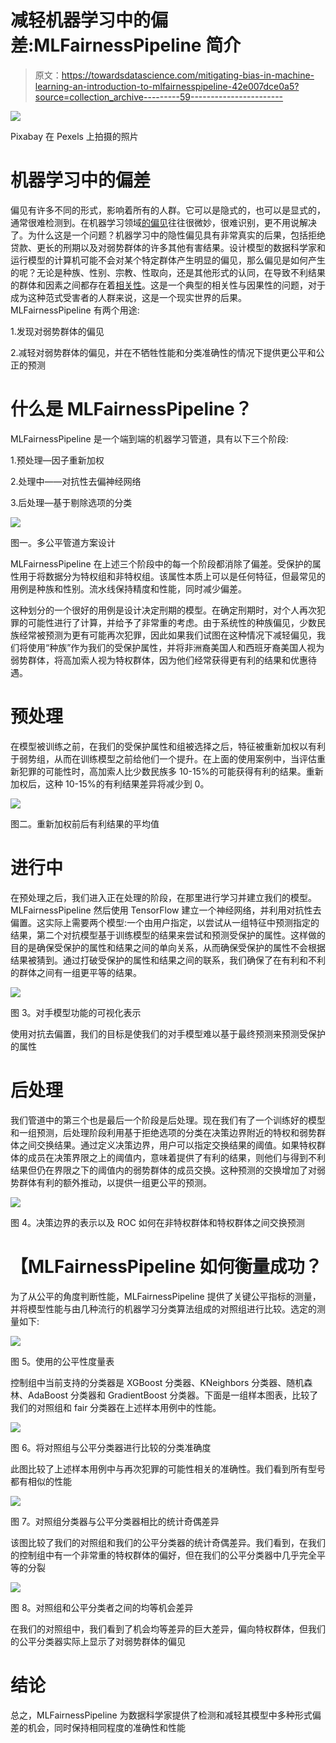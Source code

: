 # 减轻机器学习中的偏差:MLFairnessPipeline 简介

> 原文：<https://towardsdatascience.com/mitigating-bias-in-machine-learning-an-introduction-to-mlfairnesspipeline-42e007dce0a5?source=collection_archive---------59----------------------->

![](img/b2e1872b610e1489863213926063a78e.png)

Pixabay 在 Pexels 上拍摄的照片

# **机器学习中的偏差**

偏见有许多不同的形式，影响着所有的人群。它可以是隐式的，也可以是显式的，通常很难检测到。在机器学习领域[的偏见](https://medium.com/better-programming/understanding-racial-bias-in-machine-learning-algorithms-1c5afe76f8b)往往很微妙，很难识别，更不用说解决了。为什么这是一个问题？机器学习中的隐性偏见具有非常真实的后果，包括拒绝贷款、更长的刑期以及对弱势群体的许多其他有害结果。设计模型的数据科学家和运行模型的计算机可能不会对某个特定群体产生明显的偏见，那么偏见是如何产生的呢？无论是种族、性别、宗教、性取向，还是其他形式的认同，在导致不利结果的群体和因素之间都存在着[相关性](https://amplitude.com/blog/2017/01/19/causation-correlation)。这是一个典型的相关性与因果性的问题，对于成为这种范式受害者的人群来说，这是一个现实世界的后果。MLFairnessPipeline 有两个用途:

1.发现对弱势群体的偏见

2.减轻对弱势群体的偏见，并在不牺牲性能和分类准确性的情况下提供更公平和公正的预测

# **什么是 MLFairnessPipeline？**

MLFairnessPipeline 是一个端到端的机器学习管道，具有以下三个阶段:

1.预处理—因子重新加权

2.处理中——对抗性去偏神经网络

3.后处理—基于剔除选项的分类

![](img/5ba5696c71032434506b401d7048b22c.png)

图一。多公平管道方案设计

MLFairnessPipeline 在上述三个阶段中的每一个阶段都消除了偏差。受保护的属性用于将数据分为特权组和非特权组。该属性本质上可以是任何特征，但最常见的用例是种族和性别。流水线保持精度和性能，同时减少偏差。

这种划分的一个很好的用例是设计决定刑期的模型。在确定刑期时，对个人再次犯罪的可能性进行了计算，并给予了非常重的考虑。由于系统性的种族偏见，少数民族经常被预测为更有可能再次犯罪，因此如果我们试图在这种情况下减轻偏见，我们将使用“种族”作为我们的受保护属性，并将非洲裔美国人和西班牙裔美国人视为弱势群体，将高加索人视为特权群体，因为他们经常获得更有利的结果和优惠待遇。

# **预处理**

在模型被训练之前，在我们的受保护属性和组被选择之后，特征被重新加权以有利于弱势组，从而在训练模型之前给他们一个提升。在上面的使用案例中，当评估重新犯罪的可能性时，高加索人比少数民族多 10-15%的可能获得有利的结果。重新加权后，这种 10-15%的有利结果差异将减少到 0。

![](img/3103d50bf54b1016b3c83cbc8d8223ec.png)

图二。重新加权前后有利结果的平均值

# **进行中**

在预处理之后，我们进入正在处理的阶段，在那里进行学习并建立我们的模型。MLFairnessPipeline 然后使用 TensorFlow 建立一个神经网络，并利用对抗性去偏置。这实际上需要两个模型:一个由用户指定，以尝试从一组特征中预测指定的结果，第二个对抗模型基于训练模型的结果来尝试和预测受保护的属性。这样做的目的是确保受保护的属性和结果之间的单向关系，从而确保受保护的属性不会根据结果被猜到。通过打破受保护的属性和结果之间的联系，我们确保了在有利和不利的群体之间有一组更平等的结果。

![](img/b561dc7fac997691694d7cd07d3ab06a.png)

图 3。对手模型功能的可视化表示

使用对抗去偏置，我们的目标是使我们的对手模型难以基于最终预测来预测受保护的属性

# **后处理**

我们管道中的第三个也是最后一个阶段是后处理。现在我们有了一个训练好的模型和一组预测，后处理阶段利用基于拒绝选项的分类在决策边界附近的特权和弱势群体之间交换结果。通过定义决策边界，用户可以指定交换结果的阈值。如果特权群体的成员在决策界限之上的阈值内，意味着提供了有利的结果，则他们与得到不利结果但仍在界限之下的阈值内的弱势群体的成员交换。这种预测的交换增加了对弱势群体有利的额外推动，以提供一组更公平的预测。

![](img/a746a4eb7d427cbf93d47eba7ba1b6ee.png)

图 4。决策边界的表示以及 ROC 如何在非特权群体和特权群体之间交换预测

# 【MLFairnessPipeline 如何衡量成功？

为了从公平的角度判断性能，MLFairnessPipeline 提供了关键公平指标的测量，并将模型性能与由几种流行的机器学习分类算法组成的对照组进行比较。选定的测量如下:

![](img/094ecec2b4b8fd9c4dac1fbd628573d2.png)

图 5。使用的公平性度量表

控制组中当前支持的分类器是 XGBoost 分类器、KNeighbors 分类器、随机森林、AdaBoost 分类器和 GradientBoost 分类器。下面是一组样本图表，比较了我们的对照组和 fair 分类器在上述样本用例中的性能。

![](img/b34e4ab2dbc56c9aaf2160ecd3745ff1.png)

图 6。将对照组与公平分类器进行比较的分类准确度

此图比较了上述样本用例中与再次犯罪的可能性相关的准确性。我们看到所有型号都有相似的性能

![](img/079dd57ead679a9afb9bbff275006965.png)

图 7。对照组分类器与公平分类器相比的统计奇偶差异

该图比较了我们的对照组和我们的公平分类器的统计奇偶差异。我们看到，在我们的控制组中有一个非常重的特权群体的偏好，但在我们的公平分类器中几乎完全平等的分裂

![](img/80b61f22a62108f035070ebe4a379b3c.png)

图 8。对照组和公平分类者之间的均等机会差异

在我们的对照组中，我们看到了机会均等差异的巨大差异，偏向特权群体，但我们的公平分类器实际上显示了对弱势群体的偏见

# **结论**

总之，MLFairnessPipeline 为数据科学家提供了检测和减轻其模型中多种形式偏差的机会，同时保持相同程度的准确性和性能